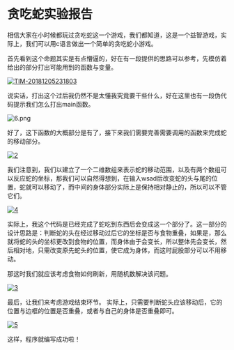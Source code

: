 # 贪吃蛇实验报告

相信大家在小时候都玩过贪吃蛇这一个游戏，我们都知道，这是一个益智游戏，实际上，我们可以用c语言做出一个简单的贪吃蛇小游戏。

首先看到这个命题其实是有点懵逼的，好在有一段提供的思路可以参考，先模仿着给出的部分打出可能用到的函数与变量。

<a href="https://ibb.co/dtwwHKM"><img src="https://i.ibb.co/XDrrGJL/TIM-20181205231803.png" alt="TIM-20181205231803" border="0" /></a>

说实话，打出这个过后我仍然不是太懂我究竟要干些什么，好在这里也有一段伪代码提示我们怎么打出main函数。

<img src="https://i.loli.net/2018/12/05/5c07ed750f953.png" alt="6.png" title="6.png" />

好了，这下函数的大概部分是有了，接下来我们需要完善需要调用的函数来完成蛇的移动部分。

<a href="https://ibb.co/5j4y07s"><img src="https://i.ibb.co/myTwjxh/2.png" alt="2" border="0" /></a>

我们注意到，我们以建立了一个二维数组来表示蛇的移动范围，以及有两个数组可以反应蛇的坐标，那我们可以自然得想到，在输入wsad后改变蛇的头与尾的位置，蛇就可以移动了，而中间的身体部分实际上是保持相对静止的，所以可以不管它们。

<a href="https://ibb.co/16npkfy"><img src="https://i.ibb.co/RySMqpr/4.png" alt="4" border="0" /></a>

实际上，我这个代码是已经完成了蛇吃到东西后会变成这一个部分了。这一部分的设计思路是：判断蛇的头在经过移动过后它的坐标是否与食物重叠，如果是，那么就将蛇的头的坐标更改到食物的位置，而身体由于会变长，所以整体先会变长，然后相对地，只需改变原先蛇头的位置，使它成为身体，而这时屁股部分可以不用移动。

那这时我们就应该考虑食物如何刷新，用随机数解决该问题。

<a href="https://ibb.co/7rDJ9Kz"><img src="https://i.ibb.co/r5hGWHt/3.png" alt="3" border="0" /></a>

最后，让我们来考虑游戏结束环节。
实际上，只需要判断蛇头应该移动后，它的位置与边框的位置是否重叠，或者与自己的身体是否重叠即可。

<a href="https://ibb.co/cryYPyX"><img src="https://i.ibb.co/1m0z30J/5.png" alt="5" border="0" /></a>

这样，程序就编写成功啦！

